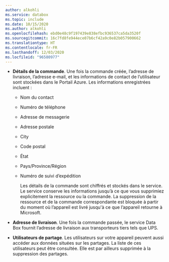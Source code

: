 ```yaml
---
author: alkohli
ms.service: databox
ms.topic: include
ms.date: 10/15/2020
ms.author: alkohli
ms.openlocfilehash: ebd0e48c9f197439e838efbc936537ca5da3520f
ms.sourcegitcommit: 16c7fd8fe944ece07b6cf42a9c0e82b057900662
ms.translationtype: HT
ms.contentlocale: fr-FR
ms.lasthandoff: 12/03/2020
ms.locfileid: "96580977"
---
```

- **Détails de la commande**. Une fois la commande créée, l’adresse de livraison, l’adresse e-mail, et les informations de contact de l’utilisateur sont stockées dans le Portail Azure. Les informations enregistrées incluent :
  - Nom du contact
  - Numéro de téléphone
  - Adresse de messagerie
  - Adresse postale
  - City
  - Code postal
  - État
  - Pays/Province/Région
  - Numéro de suivi d’expédition

    Les détails de la commande sont chiffrés et stockés dans le service. Le service conserve les informations jusqu’à ce que vous supprimiez explicitement la ressource ou la commande. La suppression de la ressource et de la commande correspondante est bloquée à partir du moment où l’appareil est livré jusqu'à ce que l’appareil retourne à Microsoft.

- **Adresse de livraison**. Une fois la commande passée, le service Data Box fournit l’adresse de livraison aux transporteurs tiers tels que UPS.

- **Utilisateurs de partage**. Les utilisateurs sur votre appareil peuvent aussi accéder aux données situées sur les partages. La liste de ces utilisateurs peut être consultée. Elle est par ailleurs supprimée à la suppression des partages.